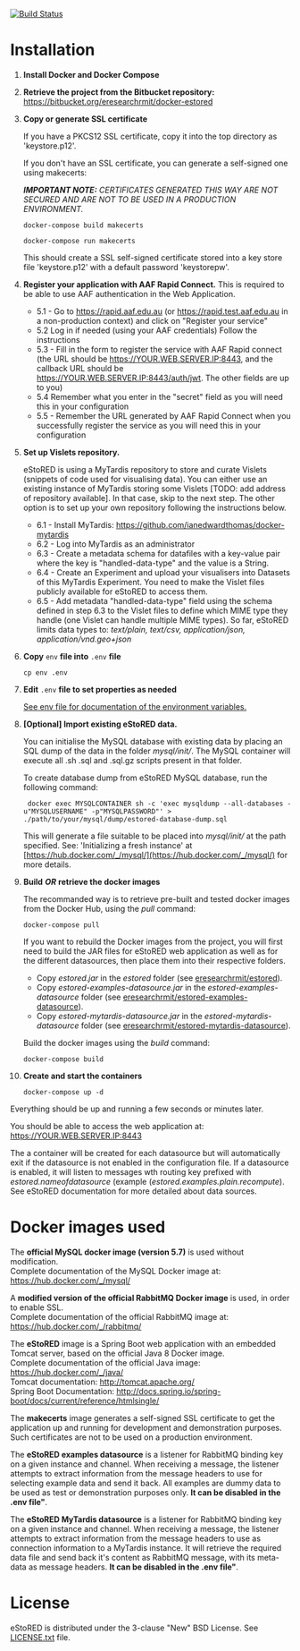 [![Build Status](https://semaphoreci.com/api/v1/projects/d9c5d22b-453b-40b2-a240-842e24a2167b/1082508/badge.svg)](https://semaphoreci.com/gprevost/docker-estored)

Installation
============

1. **Install Docker and Docker Compose**

2. **Retrieve the project from the Bitbucket repository:** https://bitbucket.org/eresearchrmit/docker-estored

3. **Copy or generate SSL certificate**

	If you have a PKCS12 SSL certificate, copy it into the top directory as 'keystore.p12'.

	If you don't have an SSL certificate, you can generate a self-signed one using makecerts:
	
	***IMPORTANT NOTE:*** *CERTIFICATES GENERATED THIS WAY ARE NOT SECURED AND ARE NOT TO BE USED IN A PRODUCTION ENVIRONMENT.*  

	```
	docker-compose build makecerts
	```
	```
	docker-compose run makecerts
	```

	This should create a SSL self-signed certificate stored into a key store file 'keystore.p12' with a default password 'keystorepw'.

4. **Register your application with AAF Rapid Connect.** This is required to be able to use AAF authentication in the Web Application.

	- 5.1 - Go to https://rapid.aaf.edu.au (or https://rapid.test.aaf.edu.au in a non-production context) and click on "Register your service"
	- 5.2 Log in if needed (using your AAF credentials) Follow the instructions
	- 5.3 - Fill in the form to register the service with AAF Rapid connect (the URL should be https://YOUR.WEB.SERVER.IP:8443, and the callback URL should be https://YOUR.WEB.SERVER.IP:8443/auth/jwt. The other fields are up to you)
	- 5.4 Remember what you enter in the "secret" field as you will need this in your configuration
	- 5.5 - Remember the URL generated by AAF Rapid Connect when you successfully register the service as you will need this in your configuration  

5. **Set up Vislets repository.**

	eStoRED is using a MyTardis repository to store and curate Vislets (snippets of code used for visualising data). You can either use an existing instance of MyTardis storing some Vislets [TODO: add address of repository available]. In that case, skip to the next step. The other option is to set up your own repository following the instructions below.

	- 6.1 - Install MyTardis: https://github.com/ianedwardthomas/docker-mytardis
	- 6.2 - Log into MyTardis as an administrator
	- 6.3 - Create a metadata schema for datafiles with a key-value pair where the key is "handled-data-type" and the value is a String.
	- 6.4 - Create an Experiment and upload your visualisers into Datasets of this MyTardis Experiment. You need to make the Vislet files publicly available for eStoRED to access them.
	- 6.5 - Add metadata "handled-data-type" field using the schema defined in step 6.3 to the Vislet files to define which MIME type they handle (one Vislet can handle multiple MIME types). So far, eStoRED limits data types to: *text/plain, text/csv, application/json, application/vnd.geo+json*
   
6. **Copy** `env` **file into** `.env` **file**
	
	```
	cp env .env
	```

7. **Edit** `.env` **file to set properties as needed**

	[See env file for documentation of the environment variables.](env)

9. **[Optional] Import existing eStoRED data.**

   You can initialise the MySQL database with existing data by placing an SQL dump of the data in the folder *mysql/init/*. The MySQL container will execute all .sh .sql and .sql.gz scripts present in that folder.

   To create database dump from eStoRED MySQL database, run the following command:

   ```
	docker exec MYSQLCONTAINER sh -c 'exec mysqldump --all-databases -u"MYSQLUSERNAME" -p"MYSQLPASSWORD"' > ./path/to/your/mysql/dump/estored-database-dump.sql
	```
	
   This will generate a file suitable to be placed into *mysql/init/* at the path specified. See: 'Initializing a fresh instance' at [https://hub.docker.com/_/mysql/](https://hub.docker.com/_/mysql/) for more details.

9. **Build** ***OR*** **retrieve the docker images**

	The recommanded way is to retrieve pre-built and tested docker images from the Docker Hub, using the *pull* command:

	```
	docker-compose pull
	```

	If you want to rebuild the Docker images from the project, you will first need to build the JAR files for eStoRED web application as well as for the different datasources, then place them into their respective folders.
	
	- Copy *estored.jar* in the *estored* folder (see [eresearchrmit/estored](https://bitbucket.org/eresearchrmit/estored)).
	- Copy *estored-examples-datasource.jar* in the *estored-examples-datasource* folder (see [eresearchrmit/estored-examples-datasource](https://bitbucket.org/eresearchrmit/estored-examples-datasource)).
	- Copy *estored-mytardis-datasource.jar* in the *estored-mytardis-datasource* folder (see [eresearchrmit/estored-mytardis-datasource](https://bitbucket.org/eresearchrmit/estored-mytardis-datasource)).
	
	Build the docker images using the *build* command:
	
	```
	docker-compose build
	```
	

10. **Create and start the containers**
	
	```
	docker-compose up -d
	```

Everything should be up and running a few seconds or minutes later.  

You should be able to access the web application at: https://YOUR.WEB.SERVER.IP:8443  

The a container will be created for each datasource but will automatically exit if the datasource is not enabled in the configuration file. If a datasource is enabled, it will listen to messages wth routing key prefixed with *estored.nameofdatasource* (example (*estored.examples.plain.recompute*). See eStoRED documentation for more detailed about data sources.

Docker images used
==================

The **official MySQL docker image (version 5.7)** is used without modification.  
Complete documentation of the MySQL Docker image at: https://hub.docker.com/_/mysql/   
  
A **modified version of the official RabbitMQ Docker image** is used, in order to enable SSL.  
Complete documentation of the official RabbitMQ image at: https://hub.docker.com/_/rabbitmq/  
  
The **eStoRED** image is a Spring Boot web application with an embedded Tomcat server, based on the official Java 8 Docker image.  
Complete documentation of the official Java image: https://hub.docker.com/_/java/  
Tomcat documentation: http://tomcat.apache.org/  
Spring Boot Documentation: http://docs.spring.io/spring-boot/docs/current/reference/htmlsingle/  

The **makecerts** image generates a self-signed SSL certificate to get the application up and running for development and demonstration purposes. Such certificates are not to be used on a production environment.  

The **eStoRED examples datasource** is a listener for RabbitMQ binding key on a given instance and channel. When receiving a message, the listener attempts to extract information from the message headers to use for selecting example data and send it back. All examples are dummy data to be used as test or demonstration purposes only. **It can be disabled in the .env file"**.

The **eStoRED MyTardis datasource** is a listener for RabbitMQ binding key on a given instance and channel. When receiving a message, the listener attempts to extract information from the message headers to use as connection information to a MyTardis instance. It will retrieve the required data file and send back it's content as RabbitMQ message, with its meta-data as message headers. **It can be disabled in the .env file"**.


License
=======

eStoRED is distributed under the 3-clause "New" BSD License. See [LICENSE.txt](https://bitbucket.org/eresearchrmit/estored/src/master/LICENSE.txt) file.

